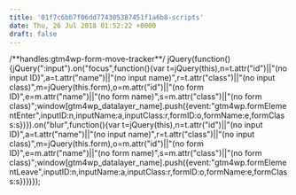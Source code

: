 ```yaml
---
title: '01f7c6bb7f06dd774305387451f1a6b8-scripts'
date: Thu, 26 Jul 2018 01:52:22 +0000
draft: false
---
```


/\*\*handles:gtm4wp-form-move-tracker\*\*/ jQuery(function(){jQuery(":input").on("focus",function(){var t=jQuery(this),n=t.attr("id")||"(no input ID)",a=t.attr("name")||"(no input name)",r=t.attr("class")||"(no input class)",m=jQuery(this.form),o=m.attr("id")||"(no form ID)",e=m.attr("name")||"(no form name)",s=m.attr("class")||"(no form class)";window\[gtm4wp\_datalayer\_name\].push({event:"gtm4wp.formElementEnter",inputID:n,inputName:a,inputClass:r,formID:o,formName:e,formClass:s})}).on("blur",function(){var t=jQuery(this),n=t.attr("id")||"(no input ID)",a=t.attr("name")||"(no input name)",r=t.attr("class")||"(no input class)",m=jQuery(this.form),o=m.attr("id")||"(no form ID)",e=m.attr("name")||"(no form name)",s=m.attr("class")||"(no form class)";window\[gtm4wp\_datalayer\_name\].push({event:"gtm4wp.formElementLeave",inputID:n,inputName:a,inputClass:r,formID:o,formName:e,formClass:s})})});
